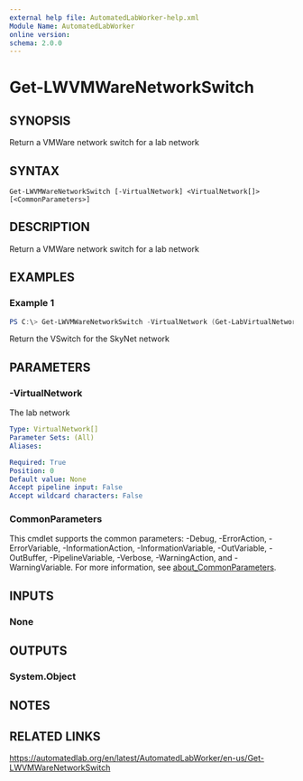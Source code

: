 ```yaml
---
external help file: AutomatedLabWorker-help.xml
Module Name: AutomatedLabWorker
online version:
schema: 2.0.0
---
```


# Get-LWVMWareNetworkSwitch

## SYNOPSIS
Return a VMWare network switch for a lab network

## SYNTAX

```
Get-LWVMWareNetworkSwitch [-VirtualNetwork] <VirtualNetwork[]> [<CommonParameters>]
```

## DESCRIPTION
Return a VMWare network switch for a lab network

## EXAMPLES

### Example 1
```powershell
PS C:\> Get-LWVMWareNetworkSwitch -VirtualNetwork (Get-LabVirtualNetworkDefinition -Name SkyNet)
```

Return the VSwitch for the SkyNet network

## PARAMETERS

### -VirtualNetwork
The lab network

```yaml
Type: VirtualNetwork[]
Parameter Sets: (All)
Aliases:

Required: True
Position: 0
Default value: None
Accept pipeline input: False
Accept wildcard characters: False
```

### CommonParameters
This cmdlet supports the common parameters: -Debug, -ErrorAction, -ErrorVariable, -InformationAction, -InformationVariable, -OutVariable, -OutBuffer, -PipelineVariable, -Verbose, -WarningAction, and -WarningVariable. For more information, see [about_CommonParameters](http://go.microsoft.com/fwlink/?LinkID=113216).

## INPUTS

### None
## OUTPUTS

### System.Object
## NOTES

## RELATED LINKS
https://automatedlab.org/en/latest/AutomatedLabWorker/en-us/Get-LWVMWareNetworkSwitch
